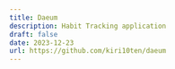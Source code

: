 ```yaml
---
title: Daeum
description: Habit Tracking application
draft: false
date: 2023-12-23
url: https://github.com/kiri10ten/daeum
---
```

